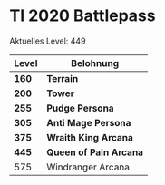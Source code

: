 # TI 2020 Battlepass
Aktuelles Level: 449

Level|Belohnung    
--- | ---
**160** | **Terrain**
**200** | **Tower**
**255** | **Pudge Persona**
**305** | **Anti Mage Persona**
**375** | **Wraith King Arcana**
**445** | **Queen of Pain Arcana**
575 | Windranger Arcana
